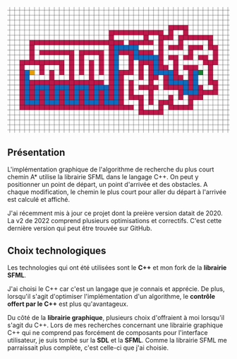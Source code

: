 ![Capture de l'application](cover.png)

## Présentation

L'implémentation graphique de l'algorithme de recherche du plus court chemin A* utilise la librairie SFML dans le langage C++. On peut y positionner un point de départ, un point d'arrivée et des obstacles. A chaque modification, le chemin le plus court pour aller du départ à l'arrivée est calculé et affiché.

J'ai récemment mis à jour ce projet dont la preière version datait de 2020. La v2 de 2022 comprend plusieurs optimisations et correctifs. C'est cette dernière version qui peut être trouvée sur GitHub. 

## Choix technologiques

Les technologies qui ont été utilisées sont le **C++** et mon fork de la **librairie SFML**. 

J'ai choisi le C++ car c'est un langage que je connais et apprécie. De plus, lorsqu'il s'agit d'optimiser l'implémentation d'un algorithme, le **contrôle offert par le C++** est plus qu'avantageux.

Du côté de la **librairie graphique**, plusieurs choix d'offraient à moi lorsqu'il s'agit du C++. Lors de mes recherches concernant une librairie graphique C++ qui ne comprend pas forcément de composants pour l'interface utilisateur, je suis tombé sur la **SDL** et la **SFML**. Comme la librairie SFML me parraissait plus complète, c'est celle-ci que j'ai choisie.

